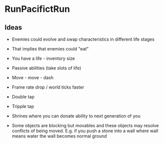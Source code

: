 # RunPacifictRun



## Ideas

* Enemies could evolve and swap characteristics in different life stages
* That implies that enemies could "eat"

* You have a life - inventory size
* Passive abilities (take slots of life)
 * Move - move - dash
 * Frame rate drop / world ticks faster
 * Double tap
 * Tripple tap
* Shrines where you can donate ability to next generation of you
* Some objects are blocking but movables and these objects may resolve conflicts of being moved. E.g. if you push a stone into a wall where wall means water the wall becomes normal ground
